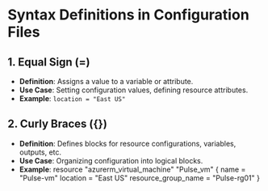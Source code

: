# Syntax Definitions in Configuration Files

## 1. Equal Sign (=)

- **Definition**: Assigns a value to a variable or attribute.
- **Use Case**: Setting configuration values, defining resource attributes.
- **Example**: `location = "East US"`

## 2. Curly Braces ({})

- **Definition**: Defines blocks for resource configurations, variables, outputs, etc.
- **Use Case**: Organizing configuration into logical blocks.
- **Example**:
resource "azurerm_virtual_machine" "Pulse_vm" {
  name                  = "Pulse-vm"
  location              = "East US"
  resource_group_name   = "Pulse-rg01"
}
